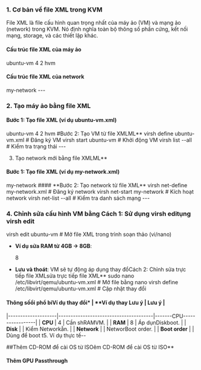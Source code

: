 ### 1. Cơ bản về file XML trong KVM
File XML là file cấu hình quan trọng nhất của máy ảo (VM) và mạng ảo (network) trong KVM. Nó định nghĩa toàn bộ thông số phần cứng, kết nối mạng, storage, và các thiết lập khác.

#### Cấu trúc file XML của máy ảo
<domain type='kvm'>  <!-- Loại ảo hóa -->
  <name>ubuntu-vm</name>  <!-- Tên VM -->
  <memory unit='GiB'>4</memory>  <!-- RAM -->
  <vcpu>2</vcpu>  <!-- Số CPU ảo -->
  <os>
    <type arch='x86_64'>hvm</type>  <!-- Kiểu OS -->
    <boot dev='hd'/>  <!-- Boot từ disk -->
  </os>
  <devices>
    <disk type='file' device='disk'>  <!-- Ổ đĩa ảo -->
      <source file='/var/lib/libvirt/images/ubuntu.qcow2'/>
    </disk>
    <interface type='network'>  <!-- Card mạng -->
      <source network='default'/>  <!-- Dùng network 'default' -->
    </interface>
  </devices>
</domain>
#### Cấu trúc file XML của network
<network>
  <name>my-network</name>  <!-- Tên mạng -->
  <forward mode='nat'/>  <!-- Chế độ NAT -->
  <ip address='192.168.100.1' netmask='255.255.255.0'>  <!-- IP dải mạng -->
    <dhcp>  <!-- Cấu hình DHCP -->
      <range start='192.168.100.100' end='192.168.100.200'/>
    </dhcp>
  </ip>
</network>
---

### 2. Tạo máy ảo bằng file XML
#### **Bước 1: Tạo file XML (ví dụ ubuntu-vm.xml)**
<domain type='kvm'>
  <name>ubuntu-vm</name>
  <memory unit='GiB'>4</memory>
  <vcpu>2</vcpu>
  <os>
    <type arch='x86_64'>hvm</type>
    <boot dev='hd'/>
  </os>
  <devices>
    <disk type='file' device='disk'>
      <source file='/var/lib/libvirt/images/ubuntu.qcow2'/>
    </disk>
    <interface type='network'>
      <source network='default'/>
    </interface>
  </devices>
</domain>
#Bước 2: Tạo VM từ file XMLML**
virsh define ubuntu-vm.xml  # Đăng ký VM
virsh start ubuntu-vm       # Khởi động VM
virsh list --all           # Kiểm tra trạng thái
---

3. Tạo network mới bằng file XMLML**
#### **Bước 1: Tạo file XML (ví dụ my-network.xml)**
<network>
  <name>my-network</name>
  <forward mode='nat'/>
  <ip address='192.168.100.1' netmask='255.255.255.0'>
    <dhcp>
      <range start='192.168.100.100' end='192.168.100.200'/>
    </dhcp>
  </ip>
</network>
#### **Bước 2: Tạo network từ file XML**
virsh net-define my-network.xml  # Đăng ký network
virsh net-start my-network       # Kích hoạt network
virsh net-list --all            # Kiểm tra danh sách mạng
---

### **4. Chỉnh sửa cấu hình VM bằng Cách 1: Sử dụng virsh editụng virsh edit**
virsh edit ubuntu-vm  # Mở file XML trong trình soạn thảo (vi/nano)
- **Ví dụ sửa RAM từ 4GB → 8GB**:
 
  <memory unit='GiB'>8</memory>
  
- **Lưu và thoát**: VM sẽ tự động áp dụng thay đổCách 2: Chỉnh sửa trực tiếp file XMLsửa trực tiếp file XML**
sudo nano /etc/libvirt/qemu/ubuntu-vm.xml  # Mở file bằng nano
virsh define /etc/libvirt/qemu/ubuntu-vm.xml  # Cập nhật thay đổi
#### Thông sốổi phổ biVí dụ thay đổi*       | **Ví dụ thay Lưu ý                 | **Lưu ý**                     |
|--------------------|---------------------------------------|-------CPU-----------------|
| **CPU**            | <vcpu>4</vcpu>                      | Cần shRAMVM.              |
| **RAM**            | <memory unit='GiB'>8</memory>       | Áp dụnDiskboot.           |
| **Disk**           | <source file='/path/to/new-disk.qcow2'/> | Kiểm Networkẫn.          |
| **Network**        | <source network='my-network'/>      | NetworBoot order.         |
| **Boot order**     | <boot dev='cdrom'/>                 | Dùng để boot t5. Ví dụ thực tế--

##Thêm CD-ROM để cài OS từ ISOêm CD-ROM để cài OS từ ISO**
<disk type='file' device='cdrom'>
  <source file='/var/lib/libvirt/images/ubuntu.iso'/>
  <target dev='hda' bus='ide'/>
</disk>
#### **Thêm GPU Passthrough**
<hostdev mode='subsystem' type='pci' managed='yes'>
  <source>
    <address domain='0x0000' bus='0x01' slot='0x00' function='0x0'/>
  </source>
</hostdev>